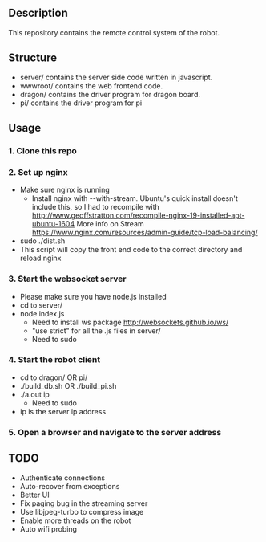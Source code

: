 ## Description
This repository contains the remote control system of the robot.

## Structure
- server/ contains the server side code written in javascript.
- wwwroot/ contains the web frontend code.
- dragon/ contains the driver program for dragon board.
- pi/ contains the driver program for pi

## Usage
### 1. Clone this repo

### 2. Set up nginx
- Make sure nginx is running
  	- Install nginx with --with-stream. Ubuntu's quick install doesn't 
	  include this, so I had to recompile with 
	  http://www.geoffstratton.com/recompile-nginx-19-installed-apt-ubuntu-1604
	  More info on Stream https://www.nginx.com/resources/admin-guide/tcp-load-balancing/
- sudo ./dist.sh
- This script will copy the front end code to the correct directory and reload nginx

### 3. Start the websocket server
- Please make sure you have node.js installed
- cd to server/
- node index.js
  	- Need to install ws package
	  http://websockets.github.io/ws/
	- "use strict" for all the .js files in server/
	- Need to sudo

### 4. Start the robot client
- cd to dragon/ OR pi/
- ./build_db.sh OR ./build_pi.sh
- ./a.out ip
  - Need to sudo
- ip is the server ip address

### 5. Open a browser and navigate to the server address

## TODO
- Authenticate connections
- Auto-recover from exceptions
- Better UI
- Fix paging bug in the streaming server
- Use libjpeg-turbo to compress image
- Enable more threads on the robot
- Auto wifi probing
